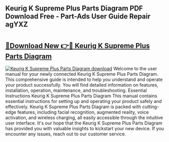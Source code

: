 ## Keurig K Supreme Plus Parts Diagram PDF Download Free - Part-Ads User Guide Repair agYXZ

# <h2><a href="http://dfsajru.blite.top/?on=Keurig+K+Supreme+Plus+Parts+Diagram">🔗Download New 👉🔴 Keurig K Supreme Plus Parts Diagram</a></h2>

[![Keurig K Supreme Plus Parts Diagram download](https://i.imgur.com/lujVjoI.png)](http://dfsajru.blite.top/?on=Keurig+K+Supreme+Plus+Parts+Diagram)
Welcome to the user manual for your newly connected Keurig K Supreme Plus Parts Diagram. This comprehensive guide is intended to help you understand and operate your product successfully. You will find detailed information on features, installation, operation, maintenance, and troubleshooting. Essential Instructions Keurig K Supreme Plus Parts Diagram This manual contains essential instructions for setting up and operating your product safely and effectively. Keurig K Supreme Plus Parts Diagram is packed with cutting-edge features, including facial recognition, augmented reality, voice activation, and wireless charging, all easily accessible through the intuitive user interface. It's our hope that the Keurig K Supreme Plus Parts Diagram has provided you with valuable insights to kickstart your new device. If you encounter any issues, reach out to our customer service.
